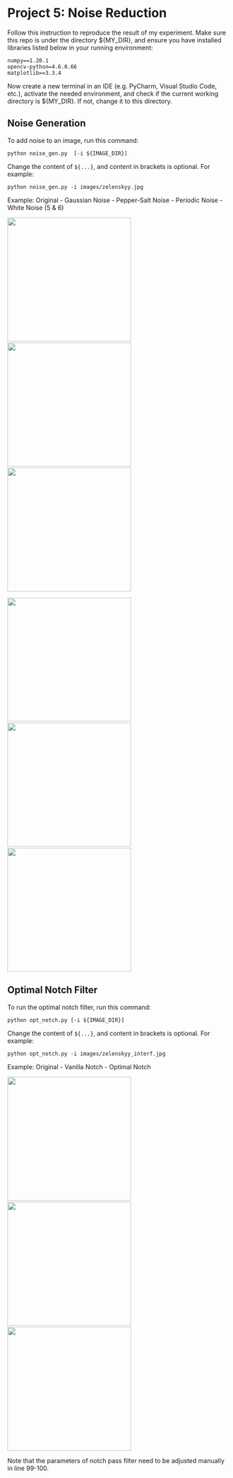 # Project 5: Noise Reduction
Follow this instruction to reproduce the result of my experiment. Make sure this repo is under the directory ${MY_DIR}, and ensure you have installed libraries listed below in your running environment:

```
numpy==1.20.1
opencv-python=4.6.0.66
matplotlib==3.3.4
```

Now create a new terminal in an IDE (e.g. PyCharm, Visual Studio Code, etc.),
activate the needed environment,
and check if the current working directory is ${MY_DIR}. If not, change it to this directory.

## Noise Generation
To add noise to an image, run this command:

```
python noise_gen.py  [-i ${IMAGE_DIR}]
```

Change the content of ```${...}```, and content in brackets is optional. For example:

```
python noise_gen.py -i images/zelenskyy.jpg
```

Example: Original - Gaussian Noise - Pepper-Salt Noise - Periodic Noise - White Noise (5 & 6)
<p>
  <img src='images/zelenskyy.jpg' width='280'/>&nbsp;&nbsp;&nbsp;&nbsp;<img src='images/zelenskyy_gn.jpg' width='280'/>&nbsp;&nbsp;&nbsp;&nbsp;<img src='images/zelenskyy_pn.jpg' width='280'/>
</p>
<p>
  <img src='images/zelenskyy_prd.jpg' width='280'/>&nbsp;&nbsp;&nbsp;&nbsp;<img src='images/zelenskyy_wn_2.5e+04.jpg' width='280'/>&nbsp;&nbsp;&nbsp;&nbsp;<img src='images/zelenskyy_wn_1e+05.jpg' width='280'/>
</p>

## Optimal Notch Filter
To run the optimal notch filter, run this command:

```
python opt_notch.py [-i ${IMAGE_DIR}]
```

Change the content of ```${...}```, and content in brackets is optional. For example:

```
python opt_notch.py -i images/zelenskyy_interf.jpg
```

Example: Original - Vanilla Notch - Optimal Notch
<p>
  <img src='images/zelenskyy_interf.jpg' width='280'/>&nbsp;&nbsp;&nbsp;&nbsp;<img src='images/zelenskyy_interf_denoised.jpg' width='280'/>&nbsp;&nbsp;&nbsp;&nbsp;<img src='images/zelenskyy_interf_opt_denoised.jpg' width='280'/>
</p>

Note that the parameters of notch pass filter need to be adjusted manually in line 99-100.
